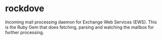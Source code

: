 rockdove
========

Incoming mail processing daemon for Exchange Web Services (EWS). This is the Ruby Gem that does fetching, parsing and watching the mailbox for further processing.
